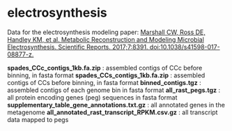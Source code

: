 # electrosynthesis
Data for the electrosynthesis modeling paper: 
[Marshall CW, Ross DE, Handley KM, et al. Metabolic Reconstruction and Modeling Microbial Electrosynthesis. Scientific Reports. 2017;7:8391. doi:10.1038/s41598-017-08877-z.](https://www.nature.com/articles/s41598-017-08877-z)

**spades_CCc_contigs_1kb.fa.zip** : assembled contigs of CCc before binning, in fasta format
**spades_CCs_contigs_1kb.fa.zip** : assembled contigs of CCs before binning, in fasta format
**binned_contigs.tgz** : assembled contigs of each genome bin in fasta format 
**all_rast_pegs.tgz** : all protein encoding genes (peg) sequences in fasta format
**supplementary_table_gene_annotations.txt.gz** : all annotated genes in the metagenome
**all_annotated_rast_transcript_RPKM.csv.gz** : all transcript data mapped to pegs
